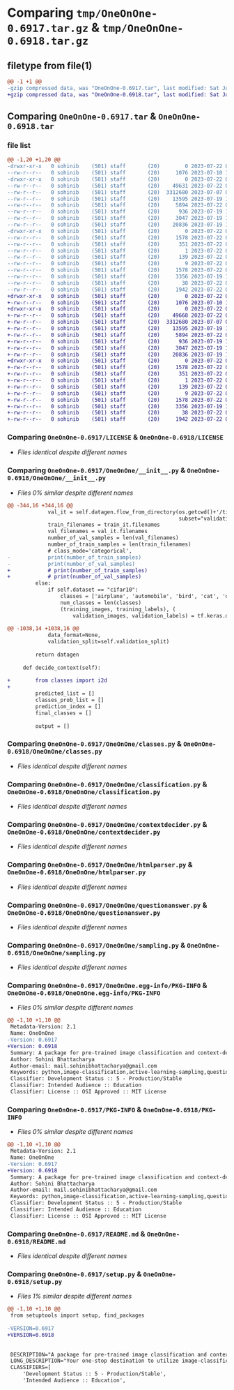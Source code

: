 # Comparing `tmp/OneOnOne-0.6917.tar.gz` & `tmp/OneOnOne-0.6918.tar.gz`

## filetype from file(1)

```diff
@@ -1 +1 @@
-gzip compressed data, was "OneOnOne-0.6917.tar", last modified: Sat Jul 22 03:39:20 2023, max compression
+gzip compressed data, was "OneOnOne-0.6918.tar", last modified: Sat Jul 22 03:57:17 2023, max compression
```

## Comparing `OneOnOne-0.6917.tar` & `OneOnOne-0.6918.tar`

### file list

```diff
@@ -1,20 +1,20 @@
-drwxr-xr-x   0 sohinib    (501) staff       (20)        0 2023-07-22 03:39:20.955252 OneOnOne-0.6917/
--rw-r--r--   0 sohinib    (501) staff       (20)     1076 2023-07-10 14:29:42.000000 OneOnOne-0.6917/LICENSE
-drwxr-xr-x   0 sohinib    (501) staff       (20)        0 2023-07-22 03:39:20.950358 OneOnOne-0.6917/OneOnOne/
--rw-r--r--   0 sohinib    (501) staff       (20)    49631 2023-07-22 03:39:16.000000 OneOnOne-0.6917/OneOnOne/__init__.py
--rw-r--r--   0 sohinib    (501) staff       (20)  3312680 2023-07-07 06:05:06.000000 OneOnOne-0.6917/OneOnOne/classes.py
--rw-r--r--   0 sohinib    (501) staff       (20)    13595 2023-07-19 15:12:53.000000 OneOnOne-0.6917/OneOnOne/classification.py
--rw-r--r--   0 sohinib    (501) staff       (20)     5894 2023-07-22 03:02:07.000000 OneOnOne-0.6917/OneOnOne/contextdecider.py
--rw-r--r--   0 sohinib    (501) staff       (20)      936 2023-07-19 15:12:54.000000 OneOnOne-0.6917/OneOnOne/htmlparser.py
--rw-r--r--   0 sohinib    (501) staff       (20)     3047 2023-07-19 17:26:04.000000 OneOnOne-0.6917/OneOnOne/questionanswer.py
--rw-r--r--   0 sohinib    (501) staff       (20)    20836 2023-07-19 15:12:54.000000 OneOnOne-0.6917/OneOnOne/sampling.py
-drwxr-xr-x   0 sohinib    (501) staff       (20)        0 2023-07-22 03:39:20.953910 OneOnOne-0.6917/OneOnOne.egg-info/
--rw-r--r--   0 sohinib    (501) staff       (20)     1578 2023-07-22 03:39:20.000000 OneOnOne-0.6917/OneOnOne.egg-info/PKG-INFO
--rw-r--r--   0 sohinib    (501) staff       (20)      351 2023-07-22 03:39:20.000000 OneOnOne-0.6917/OneOnOne.egg-info/SOURCES.txt
--rw-r--r--   0 sohinib    (501) staff       (20)        1 2023-07-22 03:39:20.000000 OneOnOne-0.6917/OneOnOne.egg-info/dependency_links.txt
--rw-r--r--   0 sohinib    (501) staff       (20)      139 2023-07-22 03:39:20.000000 OneOnOne-0.6917/OneOnOne.egg-info/requires.txt
--rw-r--r--   0 sohinib    (501) staff       (20)        9 2023-07-22 03:39:20.000000 OneOnOne-0.6917/OneOnOne.egg-info/top_level.txt
--rw-r--r--   0 sohinib    (501) staff       (20)     1578 2023-07-22 03:39:20.954570 OneOnOne-0.6917/PKG-INFO
--rw-r--r--   0 sohinib    (501) staff       (20)     3356 2023-07-19 17:38:43.000000 OneOnOne-0.6917/README.md
--rw-r--r--   0 sohinib    (501) staff       (20)       38 2023-07-22 03:39:20.955400 OneOnOne-0.6917/setup.cfg
--rw-r--r--   0 sohinib    (501) staff       (20)     1942 2023-07-22 03:39:16.000000 OneOnOne-0.6917/setup.py
+drwxr-xr-x   0 sohinib    (501) staff       (20)        0 2023-07-22 03:57:17.569314 OneOnOne-0.6918/
+-rw-r--r--   0 sohinib    (501) staff       (20)     1076 2023-07-10 14:29:42.000000 OneOnOne-0.6918/LICENSE
+drwxr-xr-x   0 sohinib    (501) staff       (20)        0 2023-07-22 03:57:17.564906 OneOnOne-0.6918/OneOnOne/
+-rw-r--r--   0 sohinib    (501) staff       (20)    49668 2023-07-22 03:55:39.000000 OneOnOne-0.6918/OneOnOne/__init__.py
+-rw-r--r--   0 sohinib    (501) staff       (20)  3312680 2023-07-07 06:05:06.000000 OneOnOne-0.6918/OneOnOne/classes.py
+-rw-r--r--   0 sohinib    (501) staff       (20)    13595 2023-07-19 15:12:53.000000 OneOnOne-0.6918/OneOnOne/classification.py
+-rw-r--r--   0 sohinib    (501) staff       (20)     5894 2023-07-22 03:02:07.000000 OneOnOne-0.6918/OneOnOne/contextdecider.py
+-rw-r--r--   0 sohinib    (501) staff       (20)      936 2023-07-19 15:12:54.000000 OneOnOne-0.6918/OneOnOne/htmlparser.py
+-rw-r--r--   0 sohinib    (501) staff       (20)     3047 2023-07-19 17:26:04.000000 OneOnOne-0.6918/OneOnOne/questionanswer.py
+-rw-r--r--   0 sohinib    (501) staff       (20)    20836 2023-07-19 15:12:54.000000 OneOnOne-0.6918/OneOnOne/sampling.py
+drwxr-xr-x   0 sohinib    (501) staff       (20)        0 2023-07-22 03:57:17.568462 OneOnOne-0.6918/OneOnOne.egg-info/
+-rw-r--r--   0 sohinib    (501) staff       (20)     1578 2023-07-22 03:57:17.000000 OneOnOne-0.6918/OneOnOne.egg-info/PKG-INFO
+-rw-r--r--   0 sohinib    (501) staff       (20)      351 2023-07-22 03:57:17.000000 OneOnOne-0.6918/OneOnOne.egg-info/SOURCES.txt
+-rw-r--r--   0 sohinib    (501) staff       (20)        1 2023-07-22 03:57:17.000000 OneOnOne-0.6918/OneOnOne.egg-info/dependency_links.txt
+-rw-r--r--   0 sohinib    (501) staff       (20)      139 2023-07-22 03:57:17.000000 OneOnOne-0.6918/OneOnOne.egg-info/requires.txt
+-rw-r--r--   0 sohinib    (501) staff       (20)        9 2023-07-22 03:57:17.000000 OneOnOne-0.6918/OneOnOne.egg-info/top_level.txt
+-rw-r--r--   0 sohinib    (501) staff       (20)     1578 2023-07-22 03:57:17.568926 OneOnOne-0.6918/PKG-INFO
+-rw-r--r--   0 sohinib    (501) staff       (20)     3356 2023-07-19 17:38:43.000000 OneOnOne-0.6918/README.md
+-rw-r--r--   0 sohinib    (501) staff       (20)       38 2023-07-22 03:57:17.569426 OneOnOne-0.6918/setup.cfg
+-rw-r--r--   0 sohinib    (501) staff       (20)     1942 2023-07-22 03:57:11.000000 OneOnOne-0.6918/setup.py
```

### Comparing `OneOnOne-0.6917/LICENSE` & `OneOnOne-0.6918/LICENSE`

 * *Files identical despite different names*

### Comparing `OneOnOne-0.6917/OneOnOne/__init__.py` & `OneOnOne-0.6918/OneOnOne/__init__.py`

 * *Files 0% similar despite different names*

```diff
@@ -344,16 +344,16 @@
             val_it = self.datagen.flow_from_directory(os.getcwd()+'/tiny-imagenet-200/train', batch_size=self.batch_size,
                                                       subset="validation", shuffle=self.shuffle_bool)
             train_filenames = train_it.filenames
             val_filenames = val_it.filenames
             number_of_val_samples = len(val_filenames)
             number_of_train_samples = len(train_filenames)
             # class_mode='categorical',
-            print(number_of_train_samples)
-            print(number_of_val_samples)
+            # print(number_of_train_samples)
+            # print(number_of_val_samples)
         else:
             if self.dataset == "cifar10":
                 classes = ['airplane', 'automobile', 'bird', 'cat', 'deer', 'dog', 'frog', 'horse', 'ship', 'truck']
                 num_classes = len(classes)
                 (training_images, training_labels), (
                     validation_images, validation_labels) = tf.keras.datasets.cifar10.load_data()
 
@@ -1038,14 +1038,16 @@
             data_format=None,
             validation_split=self.validation_split)
 
         return datagen
 
     def decide_context(self):
 
+        from classes import i2d
+
         predicted_list = []
         classes_prob_list = []
         prediction_index = []
         final_classes = []
 
         output = []
```

### Comparing `OneOnOne-0.6917/OneOnOne/classes.py` & `OneOnOne-0.6918/OneOnOne/classes.py`

 * *Files identical despite different names*

### Comparing `OneOnOne-0.6917/OneOnOne/classification.py` & `OneOnOne-0.6918/OneOnOne/classification.py`

 * *Files identical despite different names*

### Comparing `OneOnOne-0.6917/OneOnOne/contextdecider.py` & `OneOnOne-0.6918/OneOnOne/contextdecider.py`

 * *Files identical despite different names*

### Comparing `OneOnOne-0.6917/OneOnOne/htmlparser.py` & `OneOnOne-0.6918/OneOnOne/htmlparser.py`

 * *Files identical despite different names*

### Comparing `OneOnOne-0.6917/OneOnOne/questionanswer.py` & `OneOnOne-0.6918/OneOnOne/questionanswer.py`

 * *Files identical despite different names*

### Comparing `OneOnOne-0.6917/OneOnOne/sampling.py` & `OneOnOne-0.6918/OneOnOne/sampling.py`

 * *Files identical despite different names*

### Comparing `OneOnOne-0.6917/OneOnOne.egg-info/PKG-INFO` & `OneOnOne-0.6918/OneOnOne.egg-info/PKG-INFO`

 * *Files 0% similar despite different names*

```diff
@@ -1,10 +1,10 @@
 Metadata-Version: 2.1
 Name: OneOnOne
-Version: 0.6917
+Version: 0.6918
 Summary: A package for pre-trained image classification and context-decider for question-answering chatbots.
 Author: Sohini Bhattacharya
 Author-email: mail.sohinibhattacharya@gmail.com
 Keywords: python,image-classification,active-learning-sampling,question-answering,pre-trained models,tiny-image-net,cifar10
 Classifier: Development Status :: 5 - Production/Stable
 Classifier: Intended Audience :: Education
 Classifier: License :: OSI Approved :: MIT License
```

### Comparing `OneOnOne-0.6917/PKG-INFO` & `OneOnOne-0.6918/PKG-INFO`

 * *Files 0% similar despite different names*

```diff
@@ -1,10 +1,10 @@
 Metadata-Version: 2.1
 Name: OneOnOne
-Version: 0.6917
+Version: 0.6918
 Summary: A package for pre-trained image classification and context-decider for question-answering chatbots.
 Author: Sohini Bhattacharya
 Author-email: mail.sohinibhattacharya@gmail.com
 Keywords: python,image-classification,active-learning-sampling,question-answering,pre-trained models,tiny-image-net,cifar10
 Classifier: Development Status :: 5 - Production/Stable
 Classifier: Intended Audience :: Education
 Classifier: License :: OSI Approved :: MIT License
```

### Comparing `OneOnOne-0.6917/README.md` & `OneOnOne-0.6918/README.md`

 * *Files identical despite different names*

### Comparing `OneOnOne-0.6917/setup.py` & `OneOnOne-0.6918/setup.py`

 * *Files 1% similar despite different names*

```diff
@@ -1,10 +1,10 @@
 from setuptools import setup, find_packages
 
-VERSION=0.6917
+VERSION=0.6918
 
 
 DESCRIPTION="A package for pre-trained image classification and context-decider for question-answering chatbots."
 LONG_DESCRIPTION="Your one-stop destination to utilize image-classification models with just one line of code. A library meant to simplify your life by providing you with pre-trained models like ResNet50, EfficientNetVB6, VGG19, etc. You can simply opt for training your own models from scratch by just tweaking a few values. If you want to try popular active-learning sampling methods on image classification, no need to worry! This library has got you covered. Along with that for simple-bridging and basic into NLP, we have context-deciders, HTML parsers and simple chatbot object classes, to create an interface similar to Google Lens. You input an image or item that you are curious about and you can ask one-on-one questions from the chatbot. This is made possible by using the tiny imagenet dataset. This library is being actively updated and new features are being added frequently. New datasets and pre-trained models will be updated soon. Feel free to share your feedback! I would really appreciate it!"
 CLASSIFIERS=[
     'Development Status :: 5 - Production/Stable',
     'Intended Audience :: Education',
```

